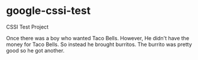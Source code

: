 # google-cssi-test
CSSI Test Project

Once there was a boy who wanted Taco Bells.
However, He didn't have the money for Taco Bells.
So instead he brought burritos.
The burrito was pretty good so he got another.
